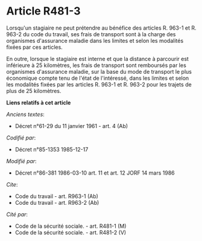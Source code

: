 # Article R481-3

Lorsqu'un stagiaire ne peut prétendre au bénéfice des articles R. 963-1 et R. 963-2 du code du travail, ses frais de
transport sont à la charge des organismes d'assurance maladie dans les limites et selon les modalités fixées par ces
articles. 

En outre, lorsque le stagiaire est interne et que la distance à parcourir est inférieure à 25 kilomètres, les frais de
transport sont remboursés par les organismes d'assurance maladie, sur la base du mode de transport le plus économique compte
tenu de l'état de l'intéressé, dans les limites et selon les modalités fixées par les articles R. 963-1 et R. 963-2 pour les
trajets de plus de 25 kilomètres.

**Liens relatifs à cet article**

_Anciens textes_:

  - Décret n°61-29 du 11 janvier 1961 - art. 4 (Ab)

_Codifié par_:

  - Décret n°85-1353 1985-12-17

_Modifié par_:

  - Décret n°86-381 1986-03-10 art. 11 et art. 12 JORF 14 mars 1986

_Cite_:

  - Code du travail - art. R963-1 (Ab)
  - Code du travail - art. R963-2 (Ab)

_Cité par_:

  - Code de la sécurité sociale. - art. R481-1 (M)
  - Code de la sécurité sociale. - art. R481-2 (V)
